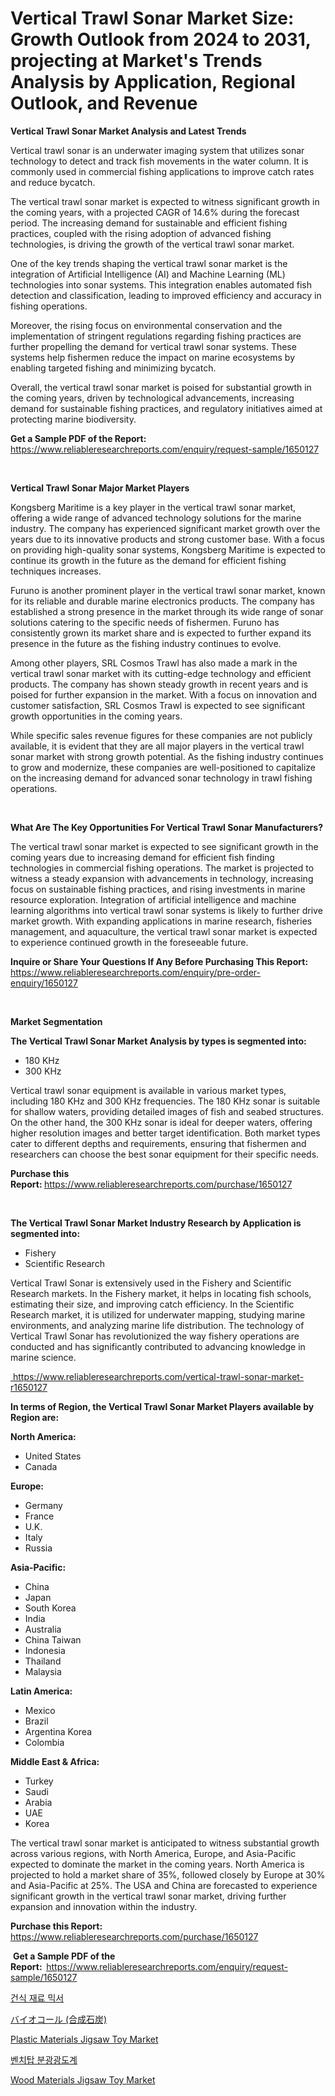 <p><h1>Vertical Trawl Sonar Market Size: Growth Outlook from 2024 to 2031, projecting at Market's Trends Analysis by Application, Regional Outlook, and Revenue</h1></p><p><strong>Vertical Trawl Sonar Market Analysis and Latest Trends</strong></p>
<p><p>Vertical trawl sonar is an underwater imaging system that utilizes sonar technology to detect and track fish movements in the water column. It is commonly used in commercial fishing applications to improve catch rates and reduce bycatch.</p><p>The vertical trawl sonar market is expected to witness significant growth in the coming years, with a projected CAGR of 14.6% during the forecast period. The increasing demand for sustainable and efficient fishing practices, coupled with the rising adoption of advanced fishing technologies, is driving the growth of the vertical trawl sonar market.</p><p>One of the key trends shaping the vertical trawl sonar market is the integration of Artificial Intelligence (AI) and Machine Learning (ML) technologies into sonar systems. This integration enables automated fish detection and classification, leading to improved efficiency and accuracy in fishing operations.</p><p>Moreover, the rising focus on environmental conservation and the implementation of stringent regulations regarding fishing practices are further propelling the demand for vertical trawl sonar systems. These systems help fishermen reduce the impact on marine ecosystems by enabling targeted fishing and minimizing bycatch.</p><p>Overall, the vertical trawl sonar market is poised for substantial growth in the coming years, driven by technological advancements, increasing demand for sustainable fishing practices, and regulatory initiatives aimed at protecting marine biodiversity.</p></p>
<p><strong>Get a Sample PDF of the Report:&nbsp;</strong> <a href="https://www.reliableresearchreports.com/enquiry/request-sample/1650127">https://www.reliableresearchreports.com/enquiry/request-sample/1650127</a></p>
<p>&nbsp;</p>
<p><strong>Vertical Trawl Sonar Major Market Players</strong></p>
<p><p>Kongsberg Maritime is a key player in the vertical trawl sonar market, offering a wide range of advanced technology solutions for the marine industry. The company has experienced significant market growth over the years due to its innovative products and strong customer base. With a focus on providing high-quality sonar systems, Kongsberg Maritime is expected to continue its growth in the future as the demand for efficient fishing techniques increases.</p><p>Furuno is another prominent player in the vertical trawl sonar market, known for its reliable and durable marine electronics products. The company has established a strong presence in the market through its wide range of sonar solutions catering to the specific needs of fishermen. Furuno has consistently grown its market share and is expected to further expand its presence in the future as the fishing industry continues to evolve.</p><p>Among other players, SRL Cosmos Trawl has also made a mark in the vertical trawl sonar market with its cutting-edge technology and efficient products. The company has shown steady growth in recent years and is poised for further expansion in the market. With a focus on innovation and customer satisfaction, SRL Cosmos Trawl is expected to see significant growth opportunities in the coming years.</p><p>While specific sales revenue figures for these companies are not publicly available, it is evident that they are all major players in the vertical trawl sonar market with strong growth potential. As the fishing industry continues to grow and modernize, these companies are well-positioned to capitalize on the increasing demand for advanced sonar technology in trawl fishing operations.</p></p>
<p>&nbsp;</p>
<p><strong>What Are The Key Opportunities For Vertical Trawl Sonar Manufacturers?</strong></p>
<p><p>The vertical trawl sonar market is expected to see significant growth in the coming years due to increasing demand for efficient fish finding technologies in commercial fishing operations. The market is projected to witness a steady expansion with advancements in technology, increasing focus on sustainable fishing practices, and rising investments in marine resource exploration. Integration of artificial intelligence and machine learning algorithms into vertical trawl sonar systems is likely to further drive market growth. With expanding applications in marine research, fisheries management, and aquaculture, the vertical trawl sonar market is expected to experience continued growth in the foreseeable future.</p></p>
<p><strong>Inquire or Share Your Questions If Any Before Purchasing This Report:</strong> <a href="https://www.reliableresearchreports.com/enquiry/pre-order-enquiry/1650127">https://www.reliableresearchreports.com/enquiry/pre-order-enquiry/1650127</a></p>
<p>&nbsp;</p>
<p><strong>Market Segmentation</strong></p>
<p><strong>The Vertical Trawl Sonar Market Analysis by types is segmented into:</strong></p>
<p><ul><li>180 KHz</li><li>300 KHz</li></ul></p>
<p><p>Vertical trawl sonar equipment is available in various market types, including 180 KHz and 300 KHz frequencies. The 180 KHz sonar is suitable for shallow waters, providing detailed images of fish and seabed structures. On the other hand, the 300 KHz sonar is ideal for deeper waters, offering higher resolution images and better target identification. Both market types cater to different depths and requirements, ensuring that fishermen and researchers can choose the best sonar equipment for their specific needs.</p></p>
<p><strong>Purchase this Report:&nbsp;</strong><a href="https://www.reliableresearchreports.com/purchase/1650127">https://www.reliableresearchreports.com/purchase/1650127</a></p>
<p>&nbsp;</p>
<p><strong>The Vertical Trawl Sonar Market Industry Research by Application is segmented into:</strong></p>
<p><ul><li>Fishery</li><li>Scientific Research</li></ul></p>
<p><p>Vertical Trawl Sonar is extensively used in the Fishery and Scientific Research markets. In the Fishery market, it helps in locating fish schools, estimating their size, and improving catch efficiency. In the Scientific Research market, it is utilized for underwater mapping, studying marine environments, and analyzing marine life distribution. The technology of Vertical Trawl Sonar has revolutionized the way fishery operations are conducted and has significantly contributed to advancing knowledge in marine science.</p></p>
<p><a href="https://www.reliableresearchreports.com/vertical-trawl-sonar-market-r1650127">&nbsp;https://www.reliableresearchreports.com/vertical-trawl-sonar-market-r1650127</a></p>
<p><strong>In terms of Region, the Vertical Trawl Sonar Market Players available by Region are:</strong></p>
<p>
    <p> <strong> North America: </strong>
        <ul>
            <li>United States</li>
            <li>Canada</li>
        </ul>
        </p> 
    <p> <strong> Europe: </strong>
        <ul>
            <li>Germany</li>
            <li>France</li>
            <li>U.K.</li>
            <li>Italy</li>
            <li>Russia</li>
        </ul>
        </p> 
    <p> <strong> Asia-Pacific: </strong>
        <ul>
            <li>China</li>
            <li>Japan</li>
            <li>South Korea</li>
            <li>India</li>
            <li>Australia</li>
            <li>China Taiwan</li>
            <li>Indonesia</li>
            <li>Thailand</li>
            <li>Malaysia</li>
        </ul>
        </p> 
    <p> <strong> Latin America: </strong>
        <ul>
            <li>Mexico</li>
            <li>Brazil</li>
            <li>Argentina Korea</li>
            <li>Colombia</li>
        </ul>
        </p> 
    <p> <strong> Middle East & Africa: </strong>
        <ul>
            <li>Turkey</li>
            <li>Saudi</li>
            <li>Arabia</li>
            <li>UAE</li>
            <li>Korea</li>
        </ul>
    </p>
    </p>
<p><p>The vertical trawl sonar market is anticipated to witness substantial growth across various regions, with North America, Europe, and Asia-Pacific expected to dominate the market in the coming years. North America is projected to hold a market share of 35%, followed closely by Europe at 30% and Asia-Pacific at 25%. The USA and China are forecasted to experience significant growth in the vertical trawl sonar market, driving further expansion and innovation within the industry.</p></p>
<p><strong>Purchase this Report: </strong><a href="https://www.reliableresearchreports.com/purchase/1650127">https://www.reliableresearchreports.com/purchase/1650127</a></p>
<p>&nbsp;<strong>Get a Sample PDF of the Report:&nbsp;&nbsp;</strong><a href="https://www.reliableresearchreports.com/enquiry/request-sample/1650127">https://www.reliableresearchreports.com/enquiry/request-sample/1650127</a></p>
<p><strong></strong></p>
<p><p><a href="https://github.com/garnett961902/Market-Research-Report-List-1/blob/main/605734685713.md">건식 재료 믹서</a></p><p><a href="https://github.com/bucuel854722/Market-Research-Report-List-2/blob/main/666807894000.md">バイオコール (合成石炭)</a></p><p><a href="https://github.com/rahu1506/Market-Research-Report-List-4/blob/main/plastic-materials-jigsaw-toy-market.md">Plastic Materials Jigsaw Toy Market</a></p><p><a href="https://github.com/Madalyell456456/Market-Research-Report-List-2/blob/main/815372885711.md">벤치탑 분광광도계</a></p><p><a href="https://github.com/FassouRP/Market-Research-Report-List-4/blob/main/wood-materials-jigsaw-toy-market.md">Wood Materials Jigsaw Toy Market</a></p></p>